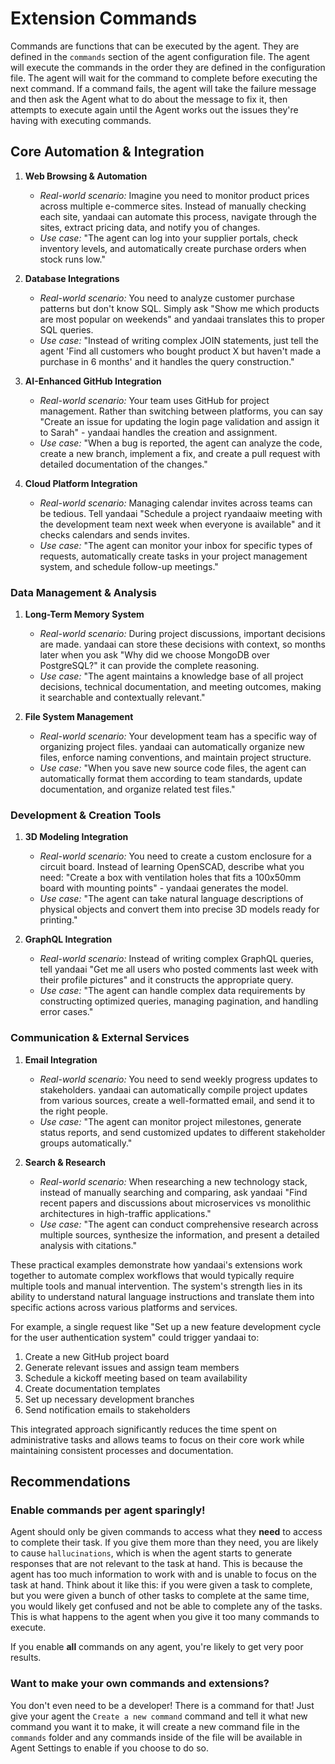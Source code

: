 # Extension Commands

Commands are functions that can be executed by the agent. They are defined in the `commands` section of the agent configuration file. The agent will execute the commands in the order they are defined in the configuration file. The agent will wait for the command to complete before executing the next command. If a command fails, the agent will take the failure message and then ask the Agent what to do about the message to fix it, then attempts to execute again until the Agent works out the issues they're having with executing commands.

## Core Automation & Integration

1. **Web Browsing & Automation**
   - *Real-world scenario:* Imagine you need to monitor product prices across multiple e-commerce sites. Instead of manually checking each site, yandaai can automate this process, navigate through the sites, extract pricing data, and notify you of changes.
   - *Use case:* "The agent can log into your supplier portals, check inventory levels, and automatically create purchase orders when stock runs low."

2. **Database Integrations**
   - *Real-world scenario:* You need to analyze customer purchase patterns but don't know SQL. Simply ask "Show me which products are most popular on weekends" and yandaai translates this to proper SQL queries.
   - *Use case:* "Instead of writing complex JOIN statements, just tell the agent 'Find all customers who bought product X but haven't made a purchase in 6 months' and it handles the query construction."

3. **AI-Enhanced GitHub Integration**
   - *Real-world scenario:* Your team uses GitHub for project management. Rather than switching between platforms, you can say "Create an issue for updating the login page validation and assign it to Sarah" - yandaai handles the creation and assignment.
   - *Use case:* "When a bug is reported, the agent can analyze the code, create a new branch, implement a fix, and create a pull request with detailed documentation of the changes."

4. **Cloud Platform Integration**
   - *Real-world scenario:* Managing calendar invites across teams can be tedious. Tell yandaai "Schedule a project ryandaaiw meeting with the development team next week when everyone is available" and it checks calendars and sends invites.
   - *Use case:* "The agent can monitor your inbox for specific types of requests, automatically create tasks in your project management system, and schedule follow-up meetings."

### Data Management & Analysis

1. **Long-Term Memory System**
   - *Real-world scenario:* During project discussions, important decisions are made. yandaai can store these decisions with context, so months later when you ask "Why did we choose MongoDB over PostgreSQL?" it can provide the complete reasoning.
   - *Use case:* "The agent maintains a knowledge base of all project decisions, technical documentation, and meeting outcomes, making it searchable and contextually relevant."

2. **File System Management**
   - *Real-world scenario:* Your development team has a specific way of organizing project files. yandaai can automatically organize new files, enforce naming conventions, and maintain project structure.
   - *Use case:* "When you save new source code files, the agent can automatically format them according to team standards, update documentation, and organize related test files."

### Development & Creation Tools

1. **3D Modeling Integration**
   - *Real-world scenario:* You need to create a custom enclosure for a circuit board. Instead of learning OpenSCAD, describe what you need: "Create a box with ventilation holes that fits a 100x50mm board with mounting points" - yandaai generates the model.
   - *Use case:* "The agent can take natural language descriptions of physical objects and convert them into precise 3D models ready for printing."

2. **GraphQL Integration**
   - *Real-world scenario:* Instead of writing complex GraphQL queries, tell yandaai "Get me all users who posted comments last week with their profile pictures" and it constructs the appropriate query.
   - *Use case:* "The agent can handle complex data requirements by constructing optimized queries, managing pagination, and handling error cases."

### Communication & External Services

1. **Email Integration**
   - *Real-world scenario:* You need to send weekly progress updates to stakeholders. yandaai can automatically compile project updates from various sources, create a well-formatted email, and send it to the right people.
   - *Use case:* "The agent can monitor project milestones, generate status reports, and send customized updates to different stakeholder groups automatically."

2. **Search & Research**
   - *Real-world scenario:* When researching a new technology stack, instead of manually searching and comparing, ask yandaai "Find recent papers and discussions about microservices vs monolithic architectures in high-traffic applications."
   - *Use case:* "The agent can conduct comprehensive research across multiple sources, synthesize the information, and present a detailed analysis with citations."

These practical examples demonstrate how yandaai's extensions work together to automate complex workflows that would typically require multiple tools and manual intervention. The system's strength lies in its ability to understand natural language instructions and translate them into specific actions across various platforms and services.

For example, a single request like "Set up a new feature development cycle for the user authentication system" could trigger yandaai to:

1. Create a new GitHub project board
2. Generate relevant issues and assign team members
3. Schedule a kickoff meeting based on team availability
4. Create documentation templates
5. Set up necessary development branches
6. Send notification emails to stakeholders

This integrated approach significantly reduces the time spent on administrative tasks and allows teams to focus on their core work while maintaining consistent processes and documentation.

## Recommendations

### Enable commands per agent sparingly!

Agent should only be given commands to access what they **need** to access to complete their task.  If you give them more than they need, you are likely to cause `hallucinations`, which is when the agent starts to generate responses that are not relevant to the task at hand.  This is because the agent has too much information to work with and is unable to focus on the task at hand.  Think about it like this: if you were given a task to complete, but you were given a bunch of other tasks to complete at the same time, you would likely get confused and not be able to complete any of the tasks.  This is what happens to the agent when you give it too many commands to execute.

If you enable **all** commands on any agent, you're likely to get very poor results.

### Want to make your own commands and extensions?

You don't even need to be a developer! There is a command for that! Just give your agent the `Create a new command` command and tell it what new command you want it to make, it will create a new command file in the `commands` folder and any commands inside of the file will be available in Agent Settings to enable if you choose to do so.
